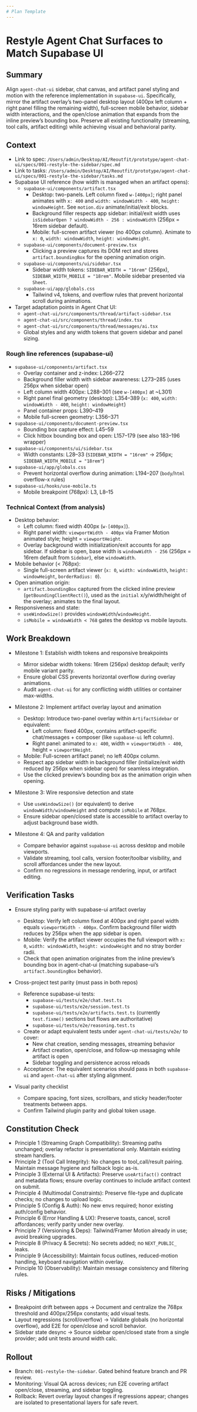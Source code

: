 ```yaml
---
# Plan Template
---
```


# Restyle Agent Chat Surfaces to Match Supabase UI

## Summary
Align `agent-chat-ui` sidebar, chat canvas, and artifact panel styling and motion with the reference implementation in `supabase-ui`. Specifically, mirror the artifact overlay’s two-panel desktop layout (400px left column + right panel filling the remaining width), full-screen mobile behavior, sidebar width interactions, and the open/close animation that expands from the inline preview’s bounding box. Preserve all existing functionality (streaming, tool calls, artifact editing) while achieving visual and behavioral parity.

## Context
- Link to spec: `/Users/admin/Desktop/AI/Reoutfit/prototype/agent-chat-ui/specs/001-restyle-the-sidebar/spec.md`
- Link to tasks: `/Users/admin/Desktop/AI/Reoutfit/prototype/agent-chat-ui/specs/001-restyle-the-sidebar/tasks.md`
- Supabase UI reference (how width is managed when an artifact opens):
  - `supabase-ui/components/artifact.tsx`
    - Desktop: two-panels. Left column fixed `w-[400px]`; right panel animates with `x: 400` and `width: windowWidth - 400`, `height: windowHeight`. See `motion.div` animate/initial/exit blocks.
    - Background filler respects app sidebar: initial/exit width uses `isSidebarOpen ? windowWidth - 256 : windowWidth` (256px = 16rem sidebar default).
    - Mobile: full-screen artifact viewer (no 400px column). Animate to `x: 0`, `width: windowWidth`, `height: windowHeight`.
  - `supabase-ui/components/document-preview.tsx`
    - Clicking a preview captures its DOM rect and stores `artifact.boundingBox` for the opening animation origin.
  - `supabase-ui/components/ui/sidebar.tsx`
    - Sidebar width tokens: `SIDEBAR_WIDTH = "16rem"` (256px), `SIDEBAR_WIDTH_MOBILE = "18rem"`. Mobile sidebar presented via `Sheet`.
  - `supabase-ui/app/globals.css`
    - Tailwind v4, tokens, and overflow rules that prevent horizontal scroll during animations.
- Target adaptation points in Agent Chat UI:
  - `agent-chat-ui/src/components/thread/artifact-sidebar.tsx`
  - `agent-chat-ui/src/components/thread/index.tsx`
  - `agent-chat-ui/src/components/thread/messages/ai.tsx`
  - Global styles and any width tokens that govern sidebar and panel sizing.

### Rough line references (supabase-ui)
  - `supabase-ui/components/artifact.tsx`
    - Overlay container and z-index: L266–272
    - Background filler width with sidebar awareness: L273–285 (uses 256px when sidebar open)
    - Left column width 400px: L288–301 (see `w-[400px]` at ~L301)
    - Right panel final geometry (desktop): L354–389 (`x: 400`, `width: windowWidth - 400`, `height: windowHeight`)
    - Panel container props: L390–419
    - Mobile full-screen geometry: L356–371
  - `supabase-ui/components/document-preview.tsx`
    - Bounding box capture effect: L45–59
    - Click hitbox bounding box and open: L157–179 (see also 183–196 wrapper)
  - `supabase-ui/components/ui/sidebar.tsx`
    - Width constants: L28–33 (`SIDEBAR_WIDTH = "16rem"` → 256px; `SIDEBAR_WIDTH_MOBILE = "18rem"`)
  - `supabase-ui/app/globals.css`
    - Prevent horizontal overflow during animation: L194–207 (`body`/`html` overflow-x rules)
  - `supabase-ui/hooks/use-mobile.ts`
    - Mobile breakpoint (768px): L3, L8–15

### Technical Context (from analysis)
- Desktop behavior:
  - Left column: fixed width 400px (`w-[400px]`).
  - Right panel width: `viewportWidth - 400px` via Framer Motion animated style; height = `viewportHeight`.
  - Overlay background width initialization/exit accounts for app sidebar. If sidebar is open, base width is `windowWidth - 256` (256px = 16rem default from `Sidebar`), else `windowWidth`.
- Mobile behavior (< 768px):
  - Single full-screen artifact viewer (`x: 0`, `width: windowWidth`, `height: windowHeight`, `borderRadius: 0`).
- Open animation origin:
  - `artifact.boundingBox` captured from the clicked inline preview (`getBoundingClientRect()`), used as the `initial` x/y/width/height of the overlay; animates to the final layout.
- Responsiveness and state:
  - `useWindowSize()` provides `windowWidth`/`windowHeight`.
  - `isMobile = windowWidth < 768` gates the desktop vs mobile layouts.

## Work Breakdown
- Milestone 1: Establish width tokens and responsive breakpoints
  - Mirror sidebar width tokens: 16rem (256px) desktop default; verify mobile variant parity.
  - Ensure global CSS prevents horizontal overflow during overlay animations.
  - Audit `agent-chat-ui` for any conflicting width utilities or container max-widths.

- Milestone 2: Implement artifact overlay layout and animation
  - Desktop: Introduce two-panel overlay within `ArtifactSidebar` or equivalent:
    - Left column: fixed 400px, contains artifact-specific chat/messages + composer (like `supabase-ui` left column).
    - Right panel: animated to `x: 400`, width = `viewportWidth - 400`, height = `viewportHeight`.
  - Mobile: Full-screen artifact panel; no left 400px column.
  - Respect app sidebar width in background filler (initialize/exit width reduced by 256px when sidebar open) for seamless integration.
  - Use the clicked preview’s bounding box as the animation origin when opening.

- Milestone 3: Wire responsive detection and state
  - Use `useWindowSize()` (or equivalent) to derive `windowWidth/windowHeight` and compute `isMobile` at 768px.
  - Ensure sidebar open/closed state is accessible to artifact overlay to adjust background base width.

- Milestone 4: QA and parity validation
  - Compare behavior against `supabase-ui` across desktop and mobile viewports.
  - Validate streaming, tool calls, version footer/toolbar visibility, and scroll affordances under the new layout.
  - Confirm no regressions in message rendering, input, or artifact editing.

## Verification Tasks
- Ensure styling parity with supabase-ui artifact overlay
  - Desktop: Verify left column fixed at 400px and right panel width equals `viewportWidth - 400px`. Confirm background filler width reduces by 256px when the app sidebar is open.
  - Mobile: Verify the artifact viewer occupies the full viewport with `x: 0`, `width: windowWidth`, `height: windowHeight` and no stray border radii.
  - Check that open animation originates from the inline preview’s bounding box in agent-chat-ui (matching supabase-ui’s `artifact.boundingBox` behavior).

- Cross-project test parity (must pass in both repos)
  - Reference supabase-ui tests:
    - `supabase-ui/tests/e2e/chat.test.ts`
    - `supabase-ui/tests/e2e/session.test.ts`
    - `supabase-ui/tests/e2e/artifacts.test.ts` (currently `test.fixme()` sections but flows are authoritative)
    - `supabase-ui/tests/e2e/reasoning.test.ts`
  - Create or adapt equivalent tests under `agent-chat-ui/tests/e2e/` to cover:
    - New chat creation, sending messages, streaming behavior
    - Artifact creation, open/close, and follow-up messaging while artifact is open
    - Sidebar toggling and persistence across reloads
  - Acceptance: The equivalent scenarios should pass in both `supabase-ui` and `agent-chat-ui` after styling alignment.

- Visual parity checklist
  - Compare spacing, font sizes, scrollbars, and sticky header/footer treatments between apps.
  - Confirm Tailwind plugin parity and global token usage.

## Constitution Check
- Principle 1 (Streaming Graph Compatibility): Streaming paths unchanged; overlay refactor is presentational only. Maintain existing stream handlers.
- Principle 2 (Tool Call Integrity): No changes to tool_call/result pairing. Maintain message hygiene and fallback logic as-is.
- Principle 3 (External UI & Artifacts): Preserve `useArtifact()` contract and metadata flows; ensure overlay continues to include artifact context on submit.
- Principle 4 (Multimodal Constraints): Preserve file-type and duplicate checks; no changes to upload logic.
- Principle 5 (Config & Auth): No new envs required; honor existing auth/config behavior.
- Principle 6 (Error Handling & UX): Preserve toasts, cancel, scroll affordances; verify parity under new overlay.
- Principle 7 (Versioning & Deps): Tailwind/Framer Motion already in use; avoid breaking upgrades.
- Principle 8 (Privacy & Secrets): No secrets added; no `NEXT_PUBLIC_` leaks.
- Principle 9 (Accessibility): Maintain focus outlines, reduced-motion handling, keyboard navigation within overlay.
- Principle 10 (Observability): Maintain message consistency and filtering rules.

## Risks / Mitigations
- Breakpoint drift between apps → Document and centralize the 768px threshold and 400px/256px constants; add visual tests.
- Layout regressions (scroll/overflow) → Validate globals (no horizontal overflow), add E2E for open/close and scroll behavior.
- Sidebar state desync → Source sidebar open/closed state from a single provider; add unit tests around width calc.

## Rollout
- Branch: `001-restyle-the-sidebar`. Gated behind feature branch and PR review.
- Monitoring: Visual QA across devices; run E2E covering artifact open/close, streaming, and sidebar toggling.
- Rollback: Revert overlay layout changes if regressions appear; changes are isolated to presentational layers for safe revert.
